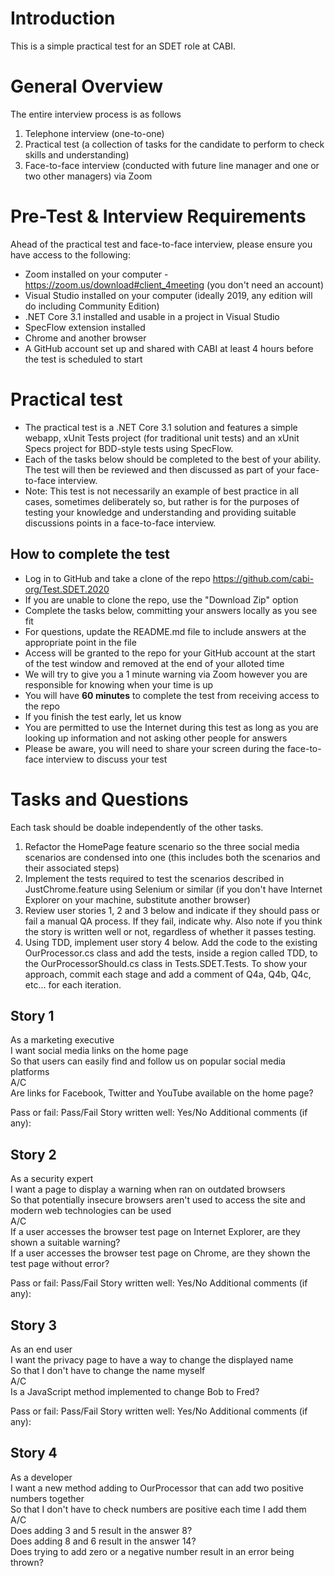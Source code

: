 # Introduction 
This is a simple practical test for an SDET role at CABI.

# General Overview
The entire interview process is as follows
1.	Telephone interview (one-to-one)
2.	Practical test (a collection of tasks for the candidate to perform to check skills and understanding)
3.	Face-to-face interview (conducted with future line manager and one or two other managers) via Zoom

# Pre-Test & Interview Requirements
Ahead of the practical test and face-to-face interview, please ensure you have access to the following:
- Zoom installed on your computer - https://zoom.us/download#client_4meeting (you don't need an account)
- Visual Studio installed on your computer (ideally 2019, any edition will do including Community Edition)
- .NET Core 3.1 installed and usable in a project in Visual Studio
- SpecFlow extension installed
- Chrome and another browser
- A GitHub account set up and shared with CABI at least 4 hours before the test is scheduled to start

# Practical test
- The practical test is a .NET Core 3.1 solution and features a simple webapp, xUnit Tests project (for traditional unit tests) and an xUnit Specs project for BDD-style tests using SpecFlow.
- Each of the tasks below should be completed to the best of your ability.  The test will then be reviewed and then discussed as part of your face-to-face interview.
- Note: This test is not necessarily an example of best practice in all cases, sometimes deliberately so, but rather is for the purposes of testing your knowledge and understanding and providing suitable discussions points in a face-to-face interview.

## How to complete the test
- Log in to GitHub and take a clone of the repo https://github.com/cabi-org/Test.SDET.2020
- If you are unable to clone the repo, use the "Download Zip" option
- Complete the tasks below, committing your answers locally as you see fit
- For questions, update the README.md file to include answers at the appropriate point in the file
- Access will be granted to the repo for your GitHub account at the start of the test window and removed at the end of your alloted time
- We will try to give you a 1 minute warning via Zoom however you are responsible for knowing when your time is up
- You will have **60 minutes** to complete the test from receiving access to the repo
- If you finish the test early, let us know
- You are permitted to use the Internet during this test as long as you are looking up information and not asking other people for answers
- Please be aware, you will need to share your screen during the face-to-face interview to discuss your test

# Tasks and Questions
Each task should be doable independently of the other tasks.

1.  Refactor the HomePage feature scenario so the three social media scenarios are condensed into one (this includes both the scenarios and their associated steps)
2.  Implement the tests required to test the scenarios described in JustChrome.feature using Selenium or similar (if you don't have Internet Explorer on your machine, substitute another browser)
3.  Review user stories 1, 2 and 3 below and indicate if they should pass or fail a manual QA process.  If they fail, indicate why.  Also note if you think the story is written well or not, regardless of whether it passes testing.
4.  Using TDD, implement user story 4 below.  Add the code to the existing OurProcessor.cs class and add the tests, inside a region called TDD, to the OurProcessorShould.cs class in Tests.SDET.Tests.  To show your approach, commit each stage and add a comment of Q4a, Q4b, Q4c, etc... for each iteration. 

## Story 1
As a marketing executive  
I want social media links on the home page  
So that users can easily find and follow us on popular social media platforms  
A/C  
Are links for Facebook, Twitter and YouTube available on the home page?  

Pass or fail: Pass/Fail 
Story written well: Yes/No 
Additional comments (if any):

## Story 2
As a security expert  
I want a page to display a warning when ran on outdated browsers  
So that potentially insecure browsers aren't used to access the site and modern web technologies can be used  
A/C  
If a user accesses the browser test page on Internet Explorer, are they shown a suitable warning?  
If a user accesses the browser test page on Chrome, are they shown the test page without error?  

Pass or fail: Pass/Fail 
Story written well: Yes/No 
Additional comments (if any):

## Story 3
As an end user  
I want the privacy page to have a way to change the displayed name  
So that I don't have to change the name myself  
A/C  
Is a JavaScript method implemented to change Bob to Fred?  

Pass or fail: Pass/Fail 
Story written well: Yes/No 
Additional comments (if any):

## Story 4
As a developer  
I want a new method adding to OurProcessor that can add two positive numbers together  
So that I don't have to check numbers are positive each time I add them  
A/C  
Does adding 3 and 5 result in the answer 8?  
Does adding 8 and 6 result in the answer 14?  
Does trying to add zero or a negative number result in an error being thrown?
